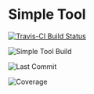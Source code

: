 # Simple Tool

[![Travis-CI Build Status](https://travis-ci.com/farukcaglar/helloworld.svg?branch=master)](https://travis-ci.com/farukcaglar/helloworld)


![Simple Tool Build](https://github.com/farukcaglar/helloworld/workflows/Simple%20Tool/badge.svg)

![Last Commit](https://img.shields.io/github/last-commit/farukcaglar/helloworld)

![Coverage](https://img.shields.io/github/languages/code-size/farukcaglar/helloworld)


